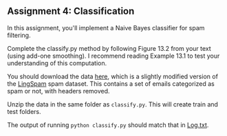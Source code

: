 ## Assignment 4: Classification

In this assignment, you'll implement a Naive Bayes classifier for spam filtering.

Complete the classify.py method by following Figure 13.2 from your text (using add-one smoothing). I recommend reading Example 13.1 to test your understanding of this computation.

You should download the data [here](http://cs.iit.edu/~culotta/lingspam.tgz), which is a slightly modified version of the [LingSpam](http://csmining.org/index.php/ling-spam-datasets.html) spam dataset. This contains a set of emails categorized as spam or not, with headers removed.

Unzip the data in the same folder as `classify.py`. This will create train and test folders.

The output of running `python classify.py` should match that in [Log.txt](Log.txt).
